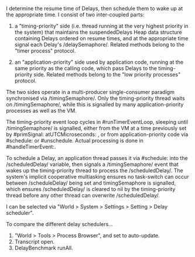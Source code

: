 I determine the resume time of Delays, then schedule them to wake up at the appropriate time.  I consist of two inter-coupled parts:

  1. a "timing-priority" side (i.e. thread running at the very highest priority in the system) that maintains the suspendedDelays Heap data structure containing Delays ordered on resume times, and at the appropriate time signal each Delay's  /delaySemaphore/.  Related methods belong to the "timer process" protocol.

  2. an "application-priority" side used by application code, running at the same priority as the calling code, which pass Delays to the timing-priority side. Related methods belong to the "low priority processes" protocol.

The two sides operate in a multi-producer single-consumer paradigm synchronised via /timingSemaphore/.  Only the timing-priority thread waits on /timingSemaphore/, while this is signalled by many application-priority processes as well as the VM.

The timing-priority event loop cycles in #runTimerEventLoop, sleeping until /timingSemaphore/ is signalled, either from the VM at a time previously set by  #primSignal: atUTCMicroseconds: , or from application-priority code via #schedule: or #unschedule.  Actual processing is done in #handleTimerEvent:.

To schedule a Delay, an application thread passes it via #schedule: into the /scheduledDelay/ variable, then signals a /timingSemaphore/ event that wakes up the timing-priority thread to process the /scheduledDelay/.  The system's implicit cooperative multiasking ensures no task-switch can occur between /scheduleDelay/ being set and timingSemaphore is signalled, which ensures /scheduledDelay/ is cleared to nil by the timing-priority thread before any other thread can overwrite /scheduledDelay/.

I can be selected via "World > System > Settings > Setting > Delay scheduler".

To compare the different delay schedulers...
   1.   "World > Tools > Process Browser", and set to auto-update.
   2.   Transcript open.
   3.   DelayBenchmark runAll.